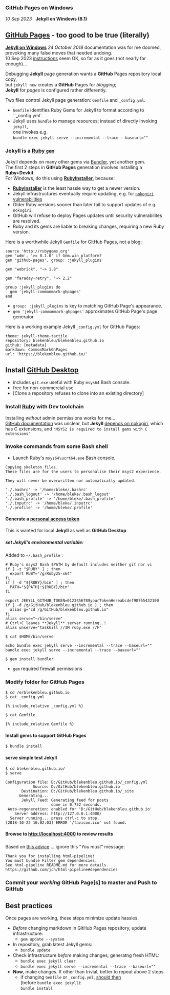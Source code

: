 ---
---
### GitHub Pages on Windows
*10 Sep 2023* &nbsp; **Jekyll on Windows (8.1)**

## [GitHub Pages](https://pages.github.com/) - too good to be true (literally)

  [**Jekyll on Windows**](https://jekyllrb.com/docs/installation/windows/) *24 October 2018* documentation
 was for me doomed,  
  provoking many false moves that needed undoing.  
10 Sep 2023 [instructions](https://jekyllrb.com/docs/installation/windows/) seem OK,
so far as it goes (not nearly far enough)...   

Debugging **Jekyll** page generation wants a **GitHub** Pages repository local copy,  
but `jekyll new` creates a **GitHub** Pages for *blogging*;  
**Jekyll** for *pages* is configured rather differently.

Two files control Jekyll page generation: `Gemfile` and `_config.yml`.  
- `Gemfile` identifies Ruby Gems for Jekyll to format according to ``_config.yml`.  
- Jekyll uses `bundle` to manage resources;  instead of directly invoking `jekyll`,  
one invokes e.g.  
 `bundle exec jekyll serve --incremental --trace --baseurl=""`  


### Jekyll is a [Ruby `gem`](https://www.rubyguides.com/2018/09/ruby-gems-gemfiles-bundler/)
Jekyll depends on many other gems via [Bundler](https://bundler.io/guides/using_bundler_in_applications.html), yet another gem.  
The first 2 steps in **GitHub Pages** generation involves installing a **Ruby+Devkit**.  
For Windows, do this using [**RubyInstaller**](https://rubyinstaller.org/downloads/), because:  
-  [**RubyInstaller**](https://rubyinstaller.org/downloads/) is the least hassle way to get a newer version.  
- Jekyll infrastructures eventually require updating,
e.g. for [`nokogiri` vulnerabilities](https://nvd.nist.gov/vuln/search/results?form_type=Basic&results_type=overview&query=nokogiri&queryType=phrase&search_type=all&isCpeNameSearch=false)  
- Older Ruby versions sooner than later fail to support updates of e.g. `nokogiri`.  
- GitHub will refuse to deploy Pages updates until security vulnerabilites are resolved.  
- Ruby and its gems are liable to breaking changes, requiring a new Ruby version.  

Here is a worthwhile Jekyll `Gemfile` for GitHub Pages, not a blog:  
```
source 'http://rubygems.org'
gem 'wdm', '>= 0.1.0' if Gem.win_platform?
gem 'github-pages', group: :jekyll_plugins

gem "webrick", "~> 1.8"

gem "faraday-retry", "~> 2.2"

group :jekyll_plugins do
  gem 'jekyll-commonmark-ghpages'
end 
```
- `group: :jekyll_plugins` is key to matching GitHub Page's appearance. 
- `gem 'jekyll-commonmark-ghpages'` approximates GitHub Page's page generator.  

Here is a working example Jekyll `_config.yml` for GitHub Pages:  
```
theme: jekyll-theme-tactile
repository: blekenbleu/blekenbleu.github.io
github: [metadata]
markdown: CommonMarkGhPages
url: 'https://blekenbleu.github.io/'
```

## Install [GitHub Desktop](https://desktop.github.com/)
- includes `git.exe` useful with Ruby `msys64` Bash console.    
- free for non-commercial use
- [Clone a repository refuses to clone into an existing directory]

### Install [Ruby](https://rubyinstaller.org/downloads/) **with** Dev toolchain
Installing *without* admin permissions works for me...   
[GitHub documentation](https://help.github.com/articles/setting-up-your-github-pages-site-locally-with-jekyll/)
was unclear, but **Jekyll** [depends on nokogiri](https://pages.github.com/versions/), which has C extensions,
and `"MSYS2 is required to install gems with C extensions"`  

### Invoke commands from some Bash shell
- Launch Ruby's `msys64\ucrt64.exe` Bash console. 
```
Copying skeleton files.
These files are for the users to personalise their msys2 experience.

They will never be overwritten nor automatically updated.

'./.bashrc' -> '/home/bleke/.bashrc'
'./.bash_logout' -> '/home/bleke/.bash_logout'
'./.bash_profile' -> '/home/bleke/.bash_profile'
'./.inputrc' -> '/home/bleke/.inputrc'
'./.profile' -> '/home/bleke/.profile'
```
#### Generate a [personal access token](https://help.github.com/articles/creating-a-personal-access-token-for-the-command-line/)
This is wanted for local **Jekyll** as well as **GitHub Desktop**
##### set Jekyll's environmental variable:
Added to `~/.bash_profile` :
```
# Ruby's msys2 Bash $PATH by default includes neither git nor vi
if [ -z "$RUBY" ] ; then
  export RUBY="/g/Ruby25-x64"
fi
if [ -d "${RUBY}/bin" ] ; then
  PATH="${PATH}:${RUBY}/bin"
fi

export JEKYLL_GITHUB_TOKEN=0123456789yourTokenHereabcdef98765432100
if [ -d /g/GitHub/blekenbleu.github.io ] ; then
  alias g="cd /g/GitHub/blekenbleu.github.io"
fi
alias serve="~/bin/serve"
# Ctrl+C leaves **Jekyll** server running..!
alias unserve="taskkill //IM ruby.exe //F"
```
`$ cat $HOME/bin/serve`
```
echo bundle exec jekyll serve --incremental --trace --baseurl=""
bundle exec jekyll serve --incremental --trace --baseurl=""
```
 
`$ gem install bundler`
- `gem` required firewall permissions

###
###
### Modify folder for **GitHub Pages**
`$ cd /e/blekenbleu.github.io`  
`$ cat _config.yml`   
```
{% include_relative _config.yml %}
```
`$ cat Gemfile`
```
{% include_relative Gemfile %}
```
#### Install gems to support **GitHub Pages**
`$ bundle install`

#### serve simple test Jekyll
`$ cd blekenbleu.github.io/`   
`$ serve`
```
Configuration file: D:/GitHub/blekenbleu.github.io/_config.yml
            Source: D:/GitHub/blekenbleu.github.io
       Destination: D:/GitHub/blekenbleu.github.io/_site
      Generating...
       Jekyll Feed: Generating feed for posts
                    done in 0.752 seconds.
 Auto-regeneration: enabled for 'D:/GitHub/blekenbleu.github.io'
    Server address: http://127.0.0.1:4000/
  Server running... press ctrl-c to stop.
[2018-10-22 16:02:03] ERROR '/favicon.ico' not found.
```
#### Browse to [http://localhost:4000](http://localhost:4000) to review results


###
###

Based on [this advice](https://github.com/mmistakes/minimal-mistakes/issues/1558)
... ignore this "*You must*" message:
```
Thank you for installing html-pipeline!
You must bundle Filter gem dependencies.
See html-pipeline README.md for more details.
https://github.com/jch/html-pipeline#dependencies
```

### Commit your *working* **GitHub Page**[s] to master and Push to **GitHub**

## Best practices
Once pages are working, these steps minimize update hassles. 
- *Before* changing markdown in GitHub Pages repository, update infrastructure:
   - `gem update --system`
- In repository, grab latest Jekyll gems:
   - `bundle update`
- Check infrastructure *before* making changes; generatng fresh HTML:
   - `bundle exec jekyll clear`
   - `bundle exec jekyll serve --incremental --trace --baseurl=""`
- **Now**, make changes.  If other than trivial, better to repeat above 2 steps.
   - if changing `Gemfile` or `_config.yml`, [should then](https://stackoverflow.com/questions/13101945/how-to-re-sync-gemfile-lock-on-changes-to-gemfile)  
     (before `bundle exec jekyll`):  
     `bundle install` 
